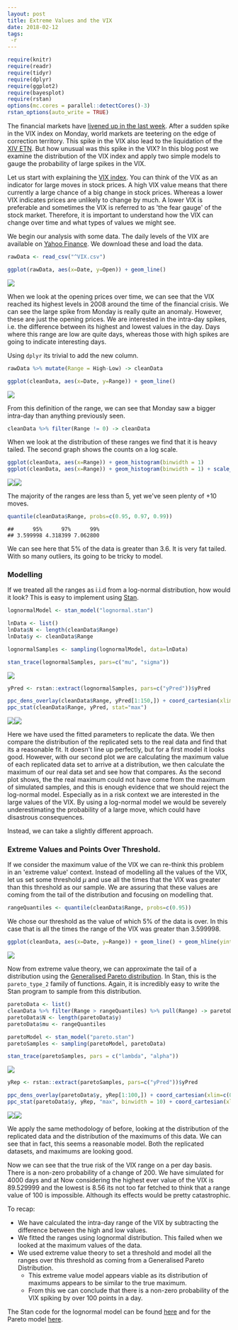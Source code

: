 ```yaml
---
layout: post
title: Extreme Values and the VIX
date: 2018-02-12
tags:
 -r
---
```


``` r
require(knitr)
require(readr)
require(tidyr)
require(dplyr)
require(ggplot2)
require(bayesplot)
require(rstan)
options(mc.cores = parallel::detectCores()-3)
rstan_options(auto_write = TRUE)
```

The financial markets have [livened up in the last week](https://www.bloomberg.com/news/articles/2018-02-09/a-conundrum-for-hedgers-now-that-you-need-it-the-vix-is-at-32). After a sudden spike in the VIX index on Monday, world markets are teetering on the edge of correction territory. This spike in the VIX also lead to the liquidation of the [XIV ETN](https://www.bloomberg.com/news/articles/2018-02-06/credit-suisse-is-said-to-consider-redemption-of-volatility-note). But how unusual was this spike in the VIX? In this blog post we examine the distribution of the VIX index and apply two simple models to gauge the probability of large spikes in the VIX.

Let us start with explaining the [VIX index](https://en.wikipedia.org/wiki/VIX). You can think of the VIX as an indicator for large moves in stock prices. A high VIX value means that there currently a large chance of a big change in stock prices. Whereas a lower VIX indicates prices are unlikely to change by much. A lower VIX is preferable and sometimes the VIX is referred to as 'the fear gauge' of the stock market. Therefore, it is important to understand how the VIX can change over time and what types of values we might see.

We begin our analysis with some data. The daily levels of the VIX are available on [Yahoo Finance](https://finance.yahoo.com/quote/%5EVIX?p=%5EVIX). We download these and load the data.

``` r
rawData <- read_csv("^VIX.csv")
```
``` r
ggplot(rawData, aes(x=Date, y=Open)) + geom_line()
```

![](/assets/Vix_Extreme_Values_files/figure-markdown_github/unnamed-chunk-2-1.png)

When we look at the opening prices over time, we can see that the VIX reached its highest levels in 2008 around the time of the financial crisis. We can see the large spike from Monday is really quite an anomaly. However, these are just the opening prices. We are interested in the intra-day spikes, i.e. the difference between its highest and lowest values in the day. Days where this range are low are quite days, whereas those with high spikes are going to indicate interesting days.

Using `dplyr` its trivial to add the new column.

``` r
rawData %>% mutate(Range = High-Low) -> cleanData
```

``` r
ggplot(cleanData, aes(x=Date, y=Range)) + geom_line()
```

![](/assets/Vix_Extreme_Values_files/figure-markdown_github/unnamed-chunk-4-1.png)

From this definition of the range, we can see that Monday saw a bigger intra-day than anything previously seen.

``` r
cleanData %>% filter(Range != 0) -> cleanData
```

When we look at the distribution of these ranges we find that it is
heavy tailed. The second graph shows the counts on a log scale. 

``` r
ggplot(cleanData, aes(x=Range)) + geom_histogram(binwidth = 1)
ggplot(cleanData, aes(x=Range)) + geom_histogram(binwidth = 1) + scale_y_log10()
```

![](/assets/Vix_Extreme_Values_files/figure-markdown_github/unnamed-chunk-6-1.png)![](/assets/Vix_Extreme_Values_files/figure-markdown_github/unnamed-chunk-6-2.png)

The majority of the ranges are less than 5, yet we've seen plenty of +10 moves.

``` r
quantile(cleanData$Range, probs=c(0.95, 0.97, 0.99))
```

    ##      95%      97%      99% 
    ## 3.599998 4.318399 7.062800

We can see here that 5% of the data is greater than 3.6. It is very fat tailed. With so many outliers, its going to be tricky to model.

### Modelling

If we treated all the ranges as i.i.d from a log-normal distribution,
how would it look? This is easy to implement using [Stan](http://mc-stan.org/).

``` r
lognormalModel <- stan_model("lognormal.stan")

lnData <- list()
lnData$N <- length(cleanData$Range)
lnData$y <- cleanData$Range

lognormalSamples <- sampling(lognormalModel, data=lnData)
```

``` r
stan_trace(lognormalSamples, pars=c("mu", "sigma"))
```

![](/assets/Vix_Extreme_Values_files/figure-markdown_github/unnamed-chunk-9-1.png)

``` r
yPred <- rstan::extract(lognormalSamples, pars=c("yPred"))$yPred
```

``` r
ppc_dens_overlay(cleanData$Range, yPred[1:150,]) + coord_cartesian(xlim=c(0,10))
ppc_stat(cleanData$Range, yPred, stat="max")
```


![](/assets/Vix_Extreme_Values_files/figure-markdown_github/unnamed-chunk-10-1.png)![](/assets/Vix_Extreme_Values_files/figure-markdown_github/unnamed-chunk-10-2.png)

Here we have used the fitted parameters to replicate the data. We then compare the distribution of the replicated sets to the real data and find that its a reasonable fit. It doesn't line up perfectly, but for a first model it looks good. However, with our second plot we are calculating the maximum value of each replicated data set to arrive at a distribution, we then calculate the maximum of our real data set and see how that compares. As the second plot shows, the the real maximum could not have come from the maximum of simulated samples, and this is enough evidence that we should reject the log-normal model. Especially as in a risk context we are interested in the large values of the VIX. By using a log-normal model we would be severely underestimating the probability of a large move, which could have disastrous consequences.

Instead, we can take a slightly different approach.

### Extreme Values and Points Over Threshold.

If we consider the maximum value of the VIX we can re-think this problem in an 'extreme value' context. Instead of modelling all the values of the VIX, let us set some threshold *μ* and use all the times that the VIX was greater than this threshold as our sample. We are assuring that these values are coming from the tail of the distribution and focusing on modelling that.

``` r
rangeQuantiles <- quantile(cleanData$Range, probs=c(0.95))
```

We chose our threshold as the value of which 5% of the data is over. In this case that is all the times the range of the VIX was greater than 3.599998.

``` r
ggplot(cleanData, aes(x=Date, y=Range)) + geom_line() + geom_hline(yintercept = rangeQuantiles, colour="red", linetype=4)
```

![](/assets/Vix_Extreme_Values_files/figure-markdown_github/unnamed-chunk-12-1.png)

Now from extreme value theory, we can approximate the tail of a distribution using the [Generalised Pareto distribution](https://en.wikipedia.org/wiki/Generalized_Pareto_distribution). In Stan, this is the `pareto_type_2` family of functions. Again, it is incredibly easy to write the Stan program to sample from this distribution.

``` r
paretoData <- list()
cleanData %>% filter(Range > rangeQuantiles) %>% pull(Range) -> paretoData$y 
paretoData$N <- length(paretoData$y)
paretoData$mu <- rangeQuantiles
```

``` r
paretoModel <- stan_model("pareto.stan")
paretoSamples <- sampling(paretoModel, paretoData)
```

``` r
stan_trace(paretoSamples, pars = c("lambda", "alpha"))
```

![](/assets/Vix_Extreme_Values_files/figure-markdown_github/unnamed-chunk-15-1.png)

``` r
yRep <- rstan::extract(paretoSamples, pars=c("yPred"))$yPred
```

``` r
ppc_dens_overlay(paretoData$y, yRep[1:100,]) + coord_cartesian(xlim=c(0, 50))
ppc_stat(paretoData$y, yRep, "max", binwidth = 10) + coord_cartesian(xlim=c(rangeQuantiles[1], 200))
```

![](/assets/Vix_Extreme_Values_files/figure-markdown_github/unnamed-chunk-16-1.png)![](/assets/Vix_Extreme_Values_files/figure-markdown_github/unnamed-chunk-16-2.png)

We apply the same methodology of before, looking at the distribution of the replicated data and the distribution of the maximums of this data. We can see that in fact, this seems a reasonable model. Both the replicated datasets, and maximums are looking good.

Now we can see that the true risk of the VIX range on a per day basis. There is a non-zero probability of a change of 200. We have simulated for 4000 days and at Now considering the highest ever value of the VIX is 89.529999 and the lowest is 8.56 its not too far fetched to think that a range value of 100 is impossible. Although its effects would be pretty catastrophic.

To recap:

* We have calculated the intra-day range of the VIX by subtracting the
difference between the high and low values.
* We fitted the ranges using lognormal distribution. This failed when
we looked at the maximum values of the data.
* We used extreme value theory to set a threshold and model all the
  ranges over this threshold as coming from a Generalised Pareto
  Distribution.
  * This extreme value model appears viable as its distribution of
  maximums appears to be similar to the true maximum.
  * From this we can conclude that there is a non-zero probability of
    the VIX spiking by over 100 points in a day. 

The Stan code for the lognormal model can be found
[here](/assets/Vix_Extreme_Values_files/lognormal.stan) and for the
Pareto model [here](/assets/Vix_Extreme_Values_files/pareto.stan).

